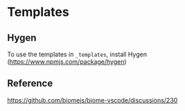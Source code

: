# Templates

## Hygen

To use the templates in `_templates`, install Hygen (https://www.npmjs.com/package/hygen)

## Reference

https://github.com/biomejs/biome-vscode/discussions/230
